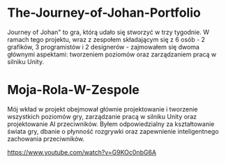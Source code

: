 # The-Journey-of-Johan-Portfolio

Journey of Johan" to gra, którą udało się stworzyć w trzy tygodnie. W ramach tego projektu, wraz z zespołem składającym się z 6 osób - 2 grafików, 3 programistów i 2 designerów - zajmowałem się dwoma głównymi aspektami: tworzeniem poziomów oraz zarządzaniem pracą w silniku Unity.

# Moja-Rola-W-Zespole

Mój wkład w projekt obejmował głównie projektowanie i tworzenie wszystkich poziomów gry, zarządzanie pracą w silniku Unity oraz projektowanie AI przeciwników. Byłem odpowiedzialny za kształtowanie świata gry, dbanie o płynność rozgrywki oraz zapewnienie inteligentnego zachowania przeciwników.

https://www.youtube.com/watch?v=G9KOc0nbG6A
